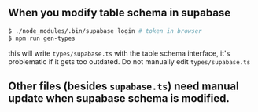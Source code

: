 ## When you modify table schema in supabase

```bash
$ ./node_modules/.bin/supabase login # token in browser
$ npm run gen-types
```

this will write `types/supabase.ts` with the table schema interface, it's problematic if it gets too outdated. Do not manually edit `types/supabase.ts`

## Other files (besides `supabase.ts`) need manual update when supabase schema is modified.
